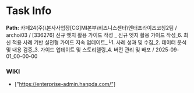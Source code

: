 # Task Info

**Path:** 카페24(주)\본사사업장\[CG]MI본부\비즈니스센터\엔터프라이즈코칭2팀 / archoi03 / [336276] 신규 엣지 활용 가이드 작성 _ 신규 엣지 활용 가이드 작성_6. 최신 적용 사례 기반 실전형 가이드 지속 업데이트_└1. 사례 성과 및 수집_2. 데이터 분석 및 내용 검증_3. 가이드 업데이트 및 스토리텔링_4. 버전 관리 및 배포 / 2025-09-01_00-00-00

### WIKI
- ["https://enterprise-admin.hanpda.com/"]


